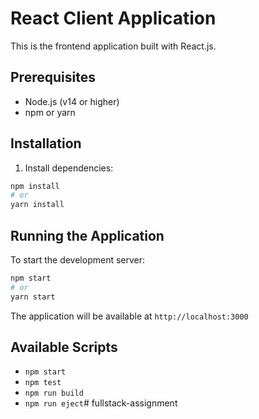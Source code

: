 # React Client Application

This is the frontend application built with React.js.

## Prerequisites

- Node.js (v14 or higher)
- npm or yarn

## Installation

1. Install dependencies:

```bash
npm install
# or
yarn install
```

## Running the Application

To start the development server:
```bash
npm start
# or
yarn start
```

The application will be available at `http://localhost:3000`

## Available Scripts

- `npm start`
- `npm test`
- `npm run build`
- `npm run eject`# fullstack-assignment
